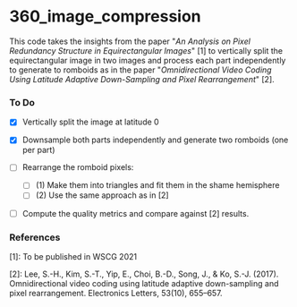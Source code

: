 # 360_image_compression


This code takes the insights from the paper "*An Analysis on Pixel Redundancy Structure in Equirectangular Images*" [1] to vertically split the equirectangular image in two images and process each part independently to generate to romboids as in the paper "*Omnidirectional Video Coding Using Latitude Adaptive Down-Sampling and Pixel Rearrangement*" [2].


### To Do
- [X] Vertically split the image at latitude 0
- [X] Downsample both parts independently and generate two romboids (one per part)
- [ ] Rearrange the romboid pixels:
  - [ ] (1) Make them into triangles and fit them in the shame hemisphere
  - [ ] (2) Use the same approach as in [2]
- [ ] Compute the quality metrics and compare against [2] results.




### References
[1]: To be published in WSCG 2021

[2]: Lee, S.-H., Kim, S.-T., Yip, E., Choi, B.-D., Song, J., & Ko, S.-J. (2017). Omnidirectional video coding using latitude adaptive down-sampling and pixel rearrangement. Electronics Letters, 53(10), 655–657.
